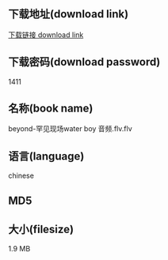 ## 下载地址(download link)
[下载链接 download link](https://tutu365.netlify.app/?s=beyond-%E7%BD%95%E8%A7%81%E7%8E%B0%E5%9C%BAwater+boy+%E9%9F%B3%E9%A2%91.flv)

## 下载密码(download password)
1411

## 名称(book name)
beyond-罕见现场water boy 音频.flv.flv

## 语言(language)
chinese

## MD5


## 大小(filesize)
1.9 MB
